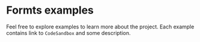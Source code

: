 # Formts examples

Feel free to explore examples to learn more about the project. Each example
contains link to `CodeSandbox` and some description.
